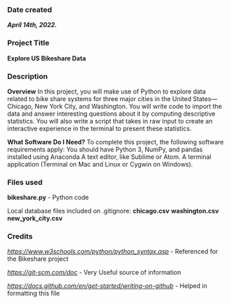 ### Date created
***April 14th, 2022.***

### Project Title
**Explore US Bikeshare Data**

### Description
**Overview**
In this project, you will make use of Python to explore data related to bike share systems for three major cities in the United States—Chicago, New York City, and Washington. You will write code to import the data and answer interesting questions about it by computing descriptive statistics. You will also write a script that takes in raw input to create an interactive experience in the terminal to present these statistics.

**What Software Do I Need?**
To complete this project, the following software requirements apply:
You should have Python 3, NumPy, and pandas installed using Anaconda
A text editor, like Sublime or Atom.
A terminal application (Terminal on Mac and Linux or Cygwin on Windows).

### Files used
**bikeshare.py** - Python code

Local database files included on .gitignore:
**chicago.csv**
**washington.csv**
**new_york_city.csv**

### Credits
*https://www.w3schools.com/python/python_syntax.asp* - Referenced for the Bikeshare project

*https://git-scm.com/doc* - Very Useful source of information

*https://docs.github.com/en/get-started/writing-on-github* - Helped in formatting this file
